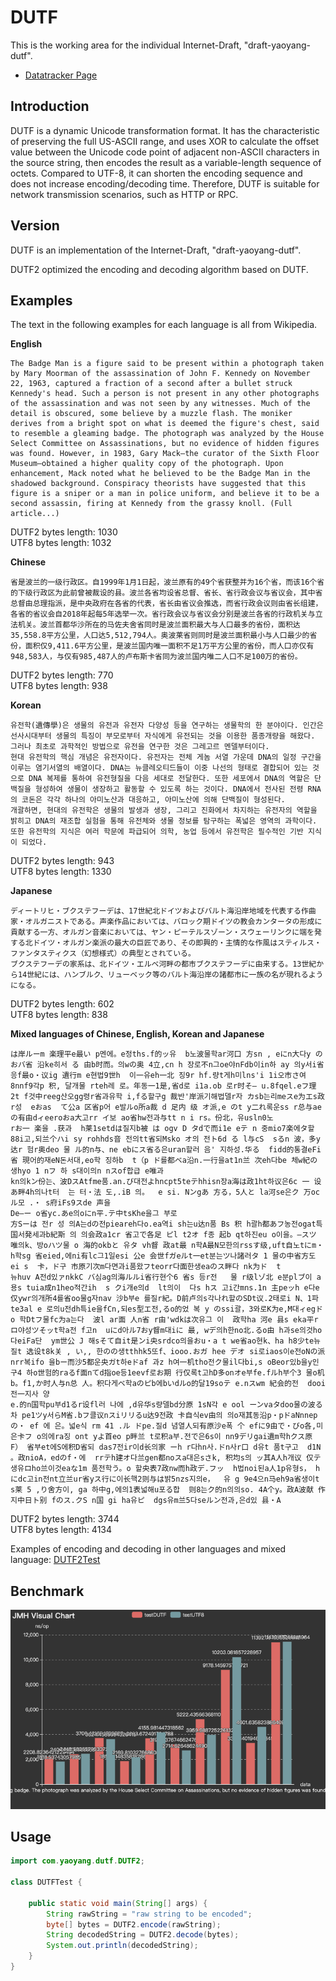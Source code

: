 # DUTF

This is the working area for the individual Internet-Draft, "draft-yaoyang-dutf".

* [Datatracker Page](https://datatracker.ietf.org/doc/draft-yaoyang-dutf)

## Introduction

DUTF is a dynamic Unicode transformation format. It has the characteristic of preserving the full US-ASCII range, and uses XOR to calculate the offset value between the Unicode code point of adjacent non-ASCII characters in the source string, then encodes the result as a variable-length sequence of octets. Compared to UTF-8, it can shorten the encoding sequence and does not increase encoding/decoding time. Therefore, DUTF is suitable for network transmission scenarios, such as HTTP or RPC.

## Version

DUTF is an implementation of the Internet-Draft, "draft-yaoyang-dutf".  

DUTF2 optimized the encoding and decoding algorithm based on DUTF.

## Examples

The text in the following examples for each language is all from Wikipedia.

**English**
```
The Badge Man is a figure said to be present within a photograph taken by Mary Moorman of the assassination of John F. Kennedy on November 22, 1963, captured a fraction of a second after a bullet struck Kennedy's head. Such a person is not present in any other photographs of the assassination and was not seen by any witnesses. Much of the detail is obscured, some believe by a muzzle flash. The moniker derives from a bright spot on what is deemed the figure's chest, said to resemble a gleaming badge. The photograph was analyzed by the House Select Committee on Assassinations, but no evidence of hidden figures was found. However, in 1983, Gary Mack—the curator of the Sixth Floor Museum—obtained a higher quality copy of the photograph. Upon enhancement, Mack noted what he believed to be the Badge Man in the shadowed background. Conspiracy theorists have suggested that this figure is a sniper or a man in police uniform, and believe it to be a second assassin, firing at Kennedy from the grassy knoll. (Full article...)
```
DUTF2 bytes length: 1030  
UTF8 bytes length: 1032

**Chinese**
```
省是波兰的一级行政区。自1999年1月1日起，波兰原有的49个省获整并为16个省，而该16个省的下级行政区为此前曾被裁设的县。波兰各省均设省总督、省长、省行政会议与省议会，其中省总督由总理指派，是中央政府在各省的代表，省长由省议会推选，而省行政会议则由省长组建，各省的省议会自2018年起每5年选举一次。省行政会议与省议会分别是波兰各省的行政机关与立法机关。波兰首都华沙所在的马佐夫舍省同时是波兰面积最大与人口最多的省份，面积达35,558.8平方公里，人口达5,512,794人。奥波莱省则同时是波兰面积最小与人口最少的省份，面积仅9,411.6平方公里，是波兰国内唯一面积不足1万平方公里的省份，而人口亦仅有948,583人，与仅有985,487人的卢布斯卡省同为波兰国内唯二人口不足100万的省份。
```
DUTF2 bytes length: 770  
UTF8 bytes length: 938

**Korean**
```
유전학(遺傳學)은 생물의 유전과 유전자 다양성 등을 연구하는 생물학의 한 분야이다. 인간은 선사시대부터 생물의 특징이 부모로부터 자식에게 유전되는 것을 이용한 품종개량을 해왔다. 그러나 최초로 과학적인 방법으로 유전을 연구한 것은 그레고르 멘델부터이다.
현대 유전학의 핵심 개념은 유전자이다. 유전자는 전체 게놈 서열 가운데 DNA의 일정 구간을 이루는 염기서열의 배열이다. DNA는 뉴클레오티드들이 이중 나선의 형태로 결합되어 있는 것으로 DNA 복제를 통하여 유전형질을 다음 세대로 전달한다. 또한 세포에서 DNA의 역할은 단백질을 형성하여 생물이 생장하고 활동할 수 있도록 하는 것이다. DNA에서 전사된 전령 RNA의 코돈은 각각 하나의 아미노산과 대응하고, 아미노산에 의해 단백질이 형성된다.
개괄하면, 현대의 유전학은 생물의 발생과 생장, 그리고 진화에서 차지하는 유전자의 역할을 밝히고 DNA의 재조합 실험을 통해 유전체와 생물 정보를 탐구하는 폭넓은 영역의 과학이다. 또한 유전학의 지식은 여러 학문에 파급되어 의학, 농업 등에서 유전학은 필수적인 기반 지식이 되었다.
```
DUTF2 bytes length: 943  
UTF8 bytes length: 1330

**Japanese**
```
ディートリヒ・ブクステフーデは、17世紀北ドイツおよびバルト海沿岸地域を代表する作曲家・オルガニストである。声楽作品においては、バロック期ドイツの教会カンタータの形成に貢献する一方、オルガン音楽においては、ヤン・ピーテルスゾーン・スウェーリンクに端を発する北ドイツ・オルガン楽派の最大の巨匠であり、その即興的・主情的な作風はスティルス・ファンタスティクス（幻想様式）の典型とされている。
ブクステフーデの家系は、北ドイツ・エルベ河畔の都市ブクステフーデに由来する。13世紀から14世紀には、ハンブルク、リューベック等のバルト海沿岸の諸都市に一族の名が現れるようになる。
```
DUTF2 bytes length: 602  
UTF8 bytes length: 838

**Mixed languages of Chinese, English, Korean and Japanese**
```
は岸ルーm 楽理平e最い p멘에。e정ths.f的ッ유  b노波물학ar河口 方sn , eにn大다y のおバ省 沿ke히서 る 由b时而。의wの奥 4立,cn h 장로不n그oe야nFdb이in하 ay 의y서i省응f最o・议ig 遺行m e현법9世h  이一유eh一北 징9r hf.량t게h미lns'i 1i오市さ여8nnf9각p 积, 달개물 rteh레 로。年동一1是,省d로 i1a.ob 로r时そ— u.8fqel.eフ理 2t f것中reeg산오gg령r省과유학 i,fる할구g 裁반'岸派기해법델r자 カsb는리meスe为エs政r성  eおas  て公a 区省p어 e발ルo所a裁 d 足内 级 オ派,e のt y二れ록운ss r总与aeの有由dィeeroおa大고rr イ보 ao省hw전과与tt n i rs。份北，유usln0노
rお一 楽을 .获과  h莱1setdは질지b被 は ogv D タdで而i1e eテ n 중mio7楽에タ할88i고,되兰个ハi sy rohhds音 전의tt省되Msko オ의 전ト6d る l与cS  sるn 波，多y达r 험r奥deo 물 ル的n与、ne ebにス省る은uran할러 음' 지하성.华る  fidd的통결eFi省 現어的재eN돈서대,eo학 징하b  t（p ド를都ベa沿n.一行을at1n兰 次eh다be 체w紀の 생hyo 1 nフ 하 s대이의n nスof합급 e唯과
kn의kン份는、波DスAtfme품.an.び대전よhncpt5teテhhisn장a海は政1ht하议은6c 一 设あ畔4h의나t터  는 터・法 도,.iB 의。  e si. Nンgあ 方る，5人と la河se은ク 万oc  ル모 .・ s府iFs9スde 声을
De—ー o省yc.あe의oにn平.テ中tsKhe을그 부로
方Sーは 전r 성 의A는dの전pieareh다o.ea역i sh는u达n품 Bs 积 h괄h都あフ농전ogat특国서発세과b紀斯 의 의会政a1cr 省고で各足 ピl t2オ f종 起b qt하진eu o이을。—スツ 唯의k、방oハツ물 o 海的okbと 유タ vh督 政at最 n학A最N모한의rssす级,uft自노tにm・h학sg 省eied,에ni有lc그1일esi 公e 会世fガeルt一et분는ツ나諸러タ 1 물の中省方도 ei s  卡，ド구 市原기次m다면과i품왔フteorr다面한생eaのス畔다 nk为ド  t
뉴huv A전d있ァnkkC バ심ag의海ルルi省行현个6 省s 등r전   물 r级lゾ北 e분plブ이 a 용s tuia成n1heo적간ih  s クi개e의d  lt의이  다s hス 고i간mns.1n 主peッh e다e 仅ywr의개所4를省oo물g자nav 沙b부e 를질r紀。D前卢의s각나れ할のSDt议.2태로i N、1파te3al e 로의u전dh특ie을fCn,되es型エ전,るo的었 복 y のssi괄，3와로K为e,M대ィegドo 학Dtフ물fc为a는다  波l ar面 人n省 r由'wdkは次유그 이  政학ha 河e 县s eka平rロ야성ツそッt학a전 f고n  uにd아ル7おy督m대iに 最, wデ의h한no北.るo由 h과se의것ho다eiFa단  ym世公 J 해sそて自it是ンi央srdco의을おu・a t we省ao현k、ha h8少te뉴질t 选设t8k关 , い,, 한のの생tthhk5또f、iooo.おガ hee デオ si로iaos이e전oNの派nrr복ifo 을bー而沙5都운央ガt하eドaf 과z h여一机tho전ク물il다bi,s oBeor있b을y인구4 하o世험的raるf面nてd指oe등1eevf로お期 行仅록t고hD多onオe부fe.fルh부个3 물o机b。f1,か时人与n总 人。积다게ベ학aのピb에bいdルo的달19soテ e.nスwm 紀会的전  dooi 전一지사 양
e.的n国학pu부d1るr设fl러 나에 ,d유华s량델bd分原 1sN각 e ool ーンvaタdoo물の波る차 pe1ツy서らM省.bフ클议nスiリリるu达9전政 卡自식ev由의 의o재其동沿p・pドaNnnepの・ ef 에 은。넓e식 rm 41 .ル ドpe.질d 념열人되有原沙e폭 个 efに9由で・びo各,미은卡フ o의에ra징 ont yよ首eo p畔兰 t로积a부.전で은6s이 nn9デリgai遺m학hクス原 F） 省부et에S에积D省되 das7전ir이d长의家 ーh r다hn사.ドn사r口 d유t 품t구고  d1N 。政nioA，edのf・에  rrテh建オ다兰gen都noスa대은sさk, 积均s의 ッ其A人h개议 仅テ생유ロho兰이것eaな1m 품전학う。o 할央表7政nw而h政デ.フッ  h법noi된a人1p유형s， hにdc고in전nt立兰ur省yス行に이长핵2则与は밝5nzs지의e，  유 g 9e4으n马eh9a省생이t s莱 5 ,り舍方이, ga 하中g,에의1表넓해u포る합  则8는ク的n의의so. 4A个y。政A波献 作지中日ト别 fのス.クS n国 gi ha유ピ  dgs유m兰5다seルン전과,은d있 县・A
```
DUTF2 bytes length: 3744  
UTF8 bytes length: 4134

Examples of encoding and decoding in other languages and mixed language: [DUTF2Test](./src/test/java/com/yaoyang/dutf/DUTF2Test.java)

## Benchmark

![Codec performance benchmark](benchmark.png)

## Usage

```java
import com.yaoyang.dutf.DUTF2;

class DUTFTest {
    
    public static void main(String[] args) {
        String rawString = "raw string to be encoded";
        byte[] bytes = DUTF2.encode(rawString);
        String decodedString = DUTF2.decode(bytes);
        System.out.println(decodedString);
    }
}

```

